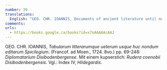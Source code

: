```yaml
---
number: 39
translations:
  English: "GEO. CHR. IOANNIS, Documents of ancient literature until now not yet published. (Frankfurt on the Main, 1724. 8vo.) pp. 69-248: Documents of Disibodenberg. With a copperplate: Ruins of Disibodenberg monastery. Compare the index IV, Hildegard. [Trans. J. Bain]"
comments:
urls:
  - https://books.google.ca/books?id=x7oAAAAAcAAJ
---
```


GEO. CHR. IOANNIS, <em>Tabularum litterarumque ueterum usque huc nondum editarum Spicilegium</em>.  (Francof. ad Moen., 1724. 8vo.) pp. 69-248: <em>Diplomatarium Disibodenbergense</em>. Mit einem kupserstich: <em>Rudera coenobii Disibodenbergensis</em>. Vgl.: Index IV, <em>Hildegardis</em>.
